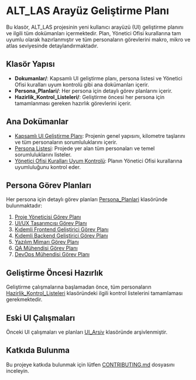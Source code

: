 # ALT_LAS Arayüz Geliştirme Planı

Bu klasör, ALT_LAS projesinin yeni kullanıcı arayüzü (UI) geliştirme planını ve ilgili tüm dokümanları içermektedir. Plan, Yönetici Ofisi kurallarına tam uyumlu olarak hazırlanmıştır ve tüm personaların görevlerini makro, mikro ve atlas seviyesinde detaylandırmaktadır.

## Klasör Yapısı

- **Dokumanlar/**: Kapsamlı UI geliştirme planı, persona listesi ve Yönetici Ofisi kuralları uyum kontrolü gibi ana dokümanları içerir.
- **Persona_Planlari/**: Her persona için detaylı görev planlarını içerir.
- **Hazirlik_Kontrol_Listeleri/**: Geliştirme öncesi her persona için tamamlanması gereken hazırlık görevlerini içerir.

## Ana Dokümanlar

- [Kapsamlı UI Geliştirme Planı](./Dokumanlar/kapsamli_ui_gelistirme_plani.md): Projenin genel yapısını, kilometre taşlarını ve tüm personaların sorumluluklarını içerir.
- [Persona Listesi](./Dokumanlar/personas_list.md): Projede yer alan tüm personaları ve temel sorumluluklarını listeler.
- [Yönetici Ofisi Kuralları Uyum Kontrolü](./Dokumanlar/yonetici_ofisi_kurallari_uyum_kontrolu.md): Planın Yönetici Ofisi kurallarına uyumluluğunu kontrol eder.

## Persona Görev Planları

Her persona için detaylı görev planları [Persona_Planlari](./Persona_Planlari/) klasöründe bulunmaktadır:

1. [Proje Yöneticisi Görev Planı](./Persona_Planlari/proje_yoneticisi_gorev_plani.md)
2. [UI/UX Tasarımcısı Görev Planı](./Persona_Planlari/ui_ux_tasarimcisi_gorev_plani.md)
3. [Kıdemli Frontend Geliştirici Görev Planı](./Persona_Planlari/kidemli_frontend_gelistirici_gorev_plani.md)
4. [Kıdemli Backend Geliştirici Görev Planı](./Persona_Planlari/kidemli_backend_gelistirici_gorev_plani.md)
5. [Yazılım Mimarı Görev Planı](./Persona_Planlari/yazilim_mimari_gorev_plani.md)
6. [QA Mühendisi Görev Planı](./Persona_Planlari/qa_muhendisi_gorev_plani.md)
7. [DevOps Mühendisi Görev Planı](./Persona_Planlari/devops_muhendisi_gorev_plani.md)

## Geliştirme Öncesi Hazırlık

Geliştirme çalışmalarına başlamadan önce, tüm personaların [Hazirlik_Kontrol_Listeleri](./Hazirlik_Kontrol_Listeleri/) klasöründeki ilgili kontrol listelerini tamamlaması gerekmektedir.

## Eski UI Çalışmaları

Önceki UI çalışmaları ve planları [UI_Arsiv](../Yonetici_Ofisi/UI_Arsiv/) klasöründe arşivlenmiştir.

## Katkıda Bulunma

Bu projeye katkıda bulunmak için lütfen [CONTRIBUTING.md](./CONTRIBUTING.md) dosyasını inceleyin.
